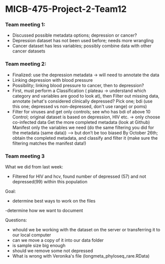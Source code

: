# MICB-475-Project-2-Team12

### Team meeting 1:
- Discussed possible metadata options; depression or cancer?
- Depression dataset has not been used before; needs more wrangling
- Cancer dataset has less variables; possibly combine data with other cancer datasets

### Team meeting 2: 
- Finalized: use the depression metadata → will need to annotate the data
- Linking depression with blood pressure
- Possibility; linking blood pressure to cancer, then to depression?
- First, must perform a Classification ( plateau → understand which category and variables are good to look at), then Filter out missing data, annotate (what's considered clinically depressed? Pick one; bdi (use this one; depressed vs non-depressed, don't use range) or poms)
- Filter for viruses and get only controls; see who has bdi of above 10
Control; original dataset is based on depression, HIV etc. → only choose co-infected data
Get the more completed metadata (look at Github)
Manifest only the variables we need (do the same filtering you did for the metadata (same data)) --> but don’t be too biased 
By October 26th; obtain the completed metadata, and classify and filter it (make sure the filtering matches the manifest data!)

### Team meeting 3
What we did from last week:
- Filtered for HIV and hcv, found number of depressed (57) and not depressed(99) within this population

Goal: 

- determine best ways to work on the files

-determine how we want to document

Questions:
- whould we be working with the dataset on the server or transferring it to our local computer
- can we move a copy of it into our data folder
- is sample size big enough
- should we remove some not depressed
- What is wrong with Veronika's file (longmeta_phyloseq_rare.RData)
  


